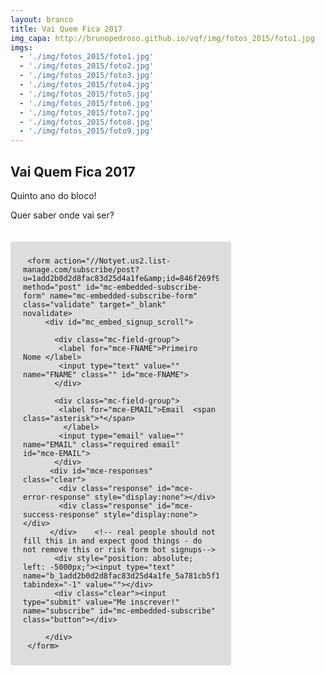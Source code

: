 ```yaml
---
layout: branco
title: Vai Quem Fica 2017
img_capa: http://brunopedroso.github.io/vqf/img/fotos_2015/foto1.jpg
imgs:
  - './img/fotos_2015/foto1.jpg'
  - './img/fotos_2015/foto2.jpg'
  - './img/fotos_2015/foto3.jpg'
  - './img/fotos_2015/foto4.jpg'
  - './img/fotos_2015/foto5.jpg'
  - './img/fotos_2015/foto6.jpg'
  - './img/fotos_2015/foto7.jpg'
  - './img/fotos_2015/foto8.jpg'
  - './img/fotos_2015/foto9.jpg'
---
```


## Vai Quem Fica 2017

<div class="caixa">

  Quinto ano do bloco! <br/>

  Quer saber onde vai ser?

</div>

 <div style='width:70%; margin:20px 0 40px 0; float: left;'>

   <!-- Begin MailChimp Signup Form -->
   <link href="//cdn-images.mailchimp.com/embedcode/classic-081711.css" rel="stylesheet" type="text/css">
   <style type="text/css">
    #mc_embed_signup{background:#fff; clear:left; font:14px Helvetica,Arial,sans-serif; }
    /* Add your own MailChimp form style overrides in your site stylesheet or in this style block.
       We recommend moving this block and the preceding CSS link to the HEAD of your HTML file. */
   </style>
   <div id="mc_embed_signup" style='background:#ddd; border-radius:3px; padding:10px 20px'>

     <form action="//Notyet.us2.list-manage.com/subscribe/post?u=1add2b0d2d8fac83d25d4a1fe&amp;id=846f269f95" method="post" id="mc-embedded-subscribe-form" name="mc-embedded-subscribe-form" class="validate" target="_blank" novalidate>
         <div id="mc_embed_signup_scroll">

           <div class="mc-field-group">
            <label for="mce-FNAME">Primeiro Nome </label>
            <input type="text" value="" name="FNAME" class="" id="mce-FNAME">
           </div>

           <div class="mc-field-group">
            <label for="mce-EMAIL">Email  <span class="asterisk">*</span>
             </label>
            <input type="email" value="" name="EMAIL" class="required email" id="mce-EMAIL">
           </div>
          <div id="mce-responses" class="clear">
            <div class="response" id="mce-error-response" style="display:none"></div>
            <div class="response" id="mce-success-response" style="display:none"></div>
          </div>    <!-- real people should not fill this in and expect good things - do not remove this or risk form bot signups-->
           <div style="position: absolute; left: -5000px;"><input type="text" name="b_1add2b0d2d8fac83d25d4a1fe_5a781cb5f1" tabindex="-1" value=""></div>
           <div class="clear"><input type="submit" value="Me inscrever!" name="subscribe" id="mc-embedded-subscribe" class="button"></div>

         </div>
     </form>
   </div>

   <!--End mc_embed_signup-->
